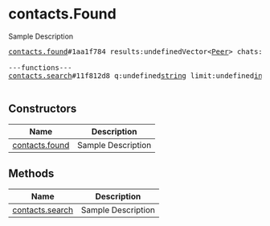 # contacts.Found

Sample Description

<pre>
<a href="../constructor/contacts.found">contacts.found</a>#1aa1f784 results:undefinedVector&lt;<a href="../type/Peer.md">Peer</a>&gt; chats:undefinedVector&lt;<a href="../type/Chat.md">Chat</a>&gt; users:undefinedVector&lt;<a href="../type/User.md">User</a>&gt; = undefined<a href="../type/contacts.Found.md">contacts.Found</a>;

---functions---
<a href="../method/contacts.search">contacts.search</a>#11f812d8 q:undefined<a href="../type/string.md">string</a> limit:undefined<a href="../type/int.md">int</a> = undefined<a href="../type/contacts.Found.md">contacts.Found</a>;

</pre>

## Constructors

| Name | Description |
|------|-------------|
| [contacts.found](../constructor/contacts.found.md) | Sample Description |

## Methods

| Name | Description |
|------|-------------|
| [contacts.search](../method/contacts.search.md) | Sample Description |

